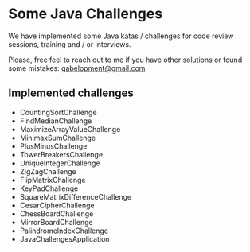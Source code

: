# Some Java Challenges
We have implemented some Java katas / challenges for code review sessions, training and / or interviews.

Please, free feel to reach out to me if you have other solutions or found some mistakes: gabelopment@gmail.com

## Implemented challenges
* CountingSortChallenge
* FindMedianChallenge
* MaximizeArrayValueChallenge
* MinimaxSumChallenge
* PlusMinusChallenge
* TowerBreakersChallenge
* UniqueIntegerChallenge
* ZigZagChallenge
* FlipMatrixChallenge
* KeyPadChallenge
* SquareMatrixDifferenceChallenge
* CesarCipherChallenge
* ChessBoardChallenge
* MirrorBoardChallenge
* PalindromeIndexChallenge
* JavaChallengesApplication
